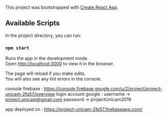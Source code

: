 This project was bootstrapped with [Create React App](https://github.com/facebook/create-react-app).

## Available Scripts

In the project directory, you can run:

### `npm start`

Runs the app in the development mode.<br>
Open [http://localhost:3000](http://localhost:3000) to view it in the browser.

The page will reload if you make edits.<br>
You will also see any lint errors in the console.



console firebase : https://console.firebase.google.com/u/2/project/project-unicam-2fa57/overview
login account google : 
			username -> project.unicam@gmail.com
			password -> projectUnicam2019


app deployed on : https://project-unicam-2fa57.firebaseapp.com/
